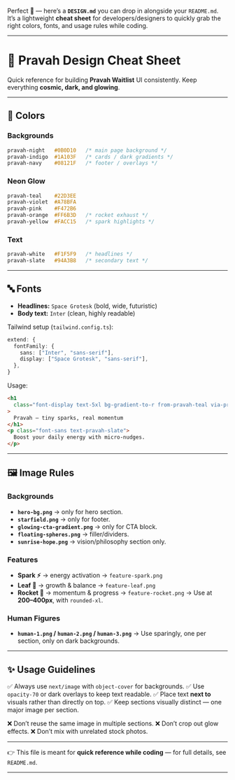 Perfect 🚀 — here’s a **`DESIGN.md`** you can drop in alongside your `README.md`. It’s a lightweight **cheat sheet** for developers/designers to quickly grab the right colors, fonts, and usage rules while coding.

---

# 🎨 Pravah Design Cheat Sheet

Quick reference for building **Pravah Waitlist** UI consistently.
Keep everything **cosmic, dark, and glowing**.

---

## 🌌 Colors

### Backgrounds

```css
pravah-night   #0B0D10   /* main page background */
pravah-indigo  #1A103F   /* cards / dark gradients */
pravah-navy    #08121F   /* footer / overlays */
```

### Neon Glow

```css
pravah-teal    #22D3EE
pravah-violet  #A78BFA
pravah-pink    #F472B6
pravah-orange  #FF6B3D   /* rocket exhaust */
pravah-yellow  #FACC15   /* spark highlights */
```

### Text

```css
pravah-white   #F1F5F9   /* headlines */
pravah-slate   #94A3B8   /* secondary text */
```

---

## 🔤 Fonts

- **Headlines:** `Space Grotesk` (bold, wide, futuristic)
- **Body text:** `Inter` (clean, highly readable)

Tailwind setup (`tailwind.config.ts`):

```ts
extend: {
  fontFamily: {
    sans: ["Inter", "sans-serif"],
    display: ["Space Grotesk", "sans-serif"],
  },
}
```

Usage:

```html
<h1
  class="font-display text-5xl bg-gradient-to-r from-pravah-teal via-pravah-violet to-pravah-pink bg-clip-text text-transparent"
>
  Pravah — tiny sparks, real momentum
</h1>
<p class="font-sans text-pravah-slate">
  Boost your daily energy with micro-nudges.
</p>
```

---

## 🖼 Image Rules

### Backgrounds

- **`hero-bg.png`** → only for hero section.
- **`starfield.png`** → only for footer.
- **`glowing-cta-gradient.png`** → only for CTA block.
- **`floating-spheres.png`** → filler/dividers.
- **`sunrise-hope.png`** → vision/philosophy section only.

### Features

- **Spark ⚡** → energy activation → `feature-spark.png`
- **Leaf 🌱** → growth & balance → `feature-leaf.png`
- **Rocket 🚀** → momentum & progress → `feature-rocket.png`
  → Use at **200–400px**, with `rounded-xl`.

### Human Figures

- **`human-1.png` / `human-2.png` / `human-3.png`**
  → Use sparingly, one per section, only on dark backgrounds.

---

## ✨ Usage Guidelines

✅ Always use `next/image` with `object-cover` for backgrounds.
✅ Use `opacity-70` or dark overlays to keep text readable.
✅ Place text **next to** visuals rather than directly on top.
✅ Keep sections visually distinct — one major image per section.

❌ Don’t reuse the same image in multiple sections.
❌ Don’t crop out glow effects.
❌ Don’t mix with unrelated stock photos.

---

👉 This file is meant for **quick reference while coding** — for full details, see `README.md`.

---

